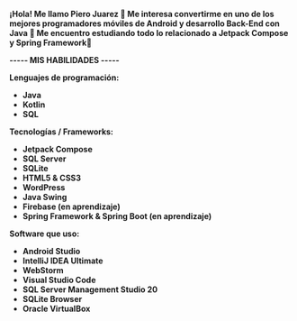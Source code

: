<strong>¡Hola! Me llamo Piero Juarez 👋
Me interesa convertirme en uno de los mejores programadores móviles de Android y desarrollo Back-End con Java 👀
Me encuentro estudiando todo lo relacionado a Jetpack Compose y Spring Framework🌱<strong>

----- MIS HABILIDADES -----

Lenguajes de programación:
- Java
- Kotlin
- SQL

Tecnologías / Frameworks:
- Jetpack Compose
- SQL Server
- SQLite
- HTML5 & CSS3
- WordPress
- Java Swing
- Firebase (en aprendizaje)
- Spring Framework & Spring Boot (en aprendizaje)

Software que uso:
- Android Studio
- IntelliJ IDEA Ultimate
- WebStorm
- Visual Studio Code
- SQL Server Management Studio 20
- SQLite Browser
- Oracle VirtualBox

<!---
Piero-Juarez/Piero-Juarez is a ✨ special ✨ repository because its `README.md` (this file) appears on your GitHub profile.
You can click the Preview link to take a look at your changes.
--->
